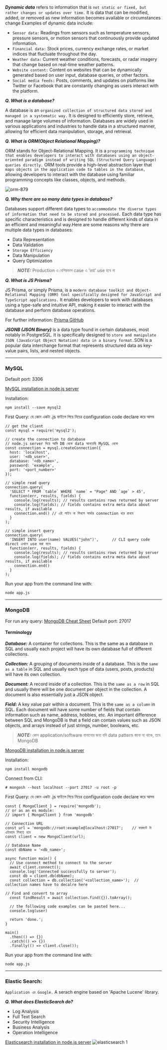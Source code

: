 _**Dynamic data**_ refers to information that is `not static or fixed, but rather changes or updates over time.` It is data that can be modified, added, or removed as new information becomes available or circumstances change
Examples of dynamic data include:

- `Sensor data:` Readings from sensors such as temperature sensors, pressure sensors, or motion sensors that continuously provide updated information.
- `Financial data:` Stock prices, currency exchange rates, or market indices that fluctuate throughout the day.
- `Weather data:` Current weather conditions, forecasts, or radar imagery that change based on real-time weather patterns.
- `Website content:` Content on websites that can be dynamically generated based on user input, database queries, or other factors.
- `Social media feeds:` Posts, comments, and updates on platforms like Twitter or Facebook that are constantly changing as users interact with the platform.

**_Q. What is a database?_** 

A database is an `organized collection of structured data stored and managed in a systematic way.` It is designed to efficiently store, retrieve, and manage large volumes of information. Databases are widely used in various applications and industries to handle data in a structured manner, allowing for efficient data manipulation, storage, and retrieval.

**_Q. What is ORM(Object Relational Mapping)?_**

ORM stands for Object-Relational Mapping. It is a `programming technique that enables developers to interact with databases using an object-oriented paradigm instead of writing SQL (Structured Query Language) queries directly.` ORM tools provide a high-level abstraction layer that `maps objects in the application code to tables in the database,` allowing developers to interact with the database using familiar programming concepts like classes, objects, and methods.

![orm-879](https://github.com/Mohsem35/DevOps/assets/58659448/8e6c0a9e-b470-4070-a139-6593c008a3a0)


**_Q. Why there are so many data types in database?_**

Databases support different data types to `accommodate the diverse types of information that need to be stored and processed.` Each data type has specific characteristics and is designed to handle different kinds of data in an efficient and meaningful way.Here are some reasons why there are multiple data types in databases:

- Data Representation
- Data Validation
- `Storage Efficiency`
- Data Manipulation
- Query Optimization

> **_NOTE:_**  Production এ বেশিরভাগ case এ 'int' use হবে না

**_Q. What is JS Prisma?_**

JS Prisma, or simply Prisma, is a `modern database toolkit and Object-Relational Mapping (ORM) tool specifically designed for JavaScript and TypeScript applications.` It enables developers to work with databases using a type-safe and intuitive API, making it easier to interact with the database and perform database operations.

For further information: [Prisma GitHub](https://github.com/prisma/prisma)

**_JSONB (JSON Binary)_** is a data type found in certain databases, most notably in PostgreSQL. It is specifically designed to `store and manipulate JSON (JavaScript Object Notation) data in a binary format.`SON is a popular data interchange format that represents structured data as key-value pairs, lists, and nested objects. 

---------------
### MySQL

Default port: 3306

[MySQL installation in node.js server](https://www.npmjs.com/package/mysql2)

Installation:
```
npm install --save mysql2
```
First Query: যে কোন একটা .js ফাইলে গিয়ে নিচের configuration code declare করে আসব 
```
// get the client
const mysql = require('mysql2');

// create the connection to database
// node.js server দিয়ে আমি DB থেকে data আনতেছি MySQL থেকে
const connection = mysql.createConnection({
  host: 'localhost',
  user: '<db_user>',
  database: '<db_name>',
  password: 'example',
  port: '<port_number>'
});

// simple read query
connection.query(
  'SELECT * FROM `table` WHERE `name` = "Page" AND `age` > 45',
  function(err, results, fields) {
    console.log(results); // results contains rows returned by server
    console.log(fields); // fields contains extra meta data about results, if available
    connection.end() // এই লাইন না লিখলে সার্ভার connection ধরে রাখবে 
  }
);

// simple insert query
connection.query(
  'INSERT INTO user(name) VALUES("john")',      // CLI query code direct এখানে use করা যাবে
  function(err, results, fields) {
    console.log(results); // results contains rows returned by server
    console.log(fields); // fields contains extra meta data about results, if available
    connection.end()
  }
);
```
Run your app from the command line with:
```
node app.js
```
--------

### MongoDB

For run any query: [MongoDB Cheat Sheet](https://www.mongodb.com/developer/products/mongodb/cheat-sheet/)
Default port: 27017

#### Terminology

**_Database:_** A container for collections. This is the same as a database in SQL and
usually each project will have its own database full of different collections.

**_Collection:_** A grouping of documents inside of a database. This is the `same as a table` in
SQL and usually each type of data (users, posts, products) will have its own
collection.

**_Document:_** A record inside of a collection. This is the `same as a row` in SQL and usually
there will be one document per object in the collection. A document is also
essentially just a JSON object.

**_Field:_** A key value pair within a document. This is the `same as a column` in SQL.
Each document will have some number of fields that contain information
such as name, address, hobbies, etc. An important difference between SQL
and MongoDB is that a field can contain values such as JSON objects, and
arrays instead of just strings, number, booleans, etc.

> **_NOTE:_** কোন  application/software বানানোর জন্য যদি data pattern জানা না থাকে, তবে MongoDB 


[MongoDB installation in node.js server](https://www.npmjs.com/package/mongodb)

Installation:
```
npm install mongodb
```

Connect from CLI:
```
# mongosh --host localhost --port 27017 -u root -p
```
First Query: যে কোন একটা .js ফাইলে গিয়ে নিচের configuration code declare করে আসব 

```
const { MongoClient } = require('mongodb');
// or as an es module:
// import { MongoClient } from 'mongodb'

// Connection URL
const url = 'mongodb://root:example@localhost:27017';    // ফরম্যাট টা এইভাবে লিখতে হবে
const client = new MongoClient(url);

// Database Name
const dbName = '<db_name>';

async function main() {
  // Use connect method to connect to the server
  await client.connect();
  console.log('Connected successfully to server');
  const db = client.db(dbName);
  const collection = db.collection('<collection_name>');  // collection names have to decalre here

// Find and convert to array
  const findResult = await collection.find({}).toArray();

  // the following code examples can be pasted here...
  console.log(user)

  return 'done.';
}

main()
  .then(() => {})
  .catch(() => {})
  .finally(() => client.close());

```
Run your app from the command line with:
```
node app.js
```
----------
### Elastic Search:

`Application এর Google.` A serach engine based on 'Apache Lucene' library.

**_Q. What does ElasticSearch do?_**

- Log Analysis
- Full Text Search
- Security Intelligence
- Business Analysis
- Operation Intelligence
 
[Elasticsearch installation in node.js server](https://www.npmjs.com/package/@elastic/elasticsearch)
![elasticsearch 1](https://github.com/Mohsem35/DevOps/assets/58659448/ec904391-4b28-484b-818f-c16d01021d7e)



